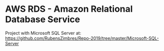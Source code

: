 # AWS RDS - Amazon Relational Database Service

Project with Microsoft SQL Server at: https://github.com/RubensZimbres/Repo-2019/tree/master/Microsoft-SQL-Server
